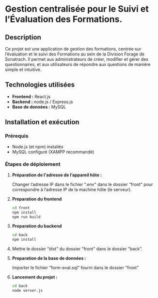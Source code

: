 # Gestion centralisée pour le Suivi et l’Évaluation des Formations.

## Description

Ce projet est une application de gestion des formations, centrée sur l’évaluation et le suivi des Formations au sein de la Division Forage de Sonatrach. Il permet aux administrateurs de créer, modifier et gérer des questionnaires, et aux utilisateurs de répondre aux questions de manière simple et intuitive.&#x20;

## Technologies utilisées

- **Frontend :** React.js
- **Backend :** node.js / Express.js
- **Base de données :** MySQL

## Installation et exécution

### Prérequis

- Node.js (et npm) installés
- MySQL configuré (XAMPP recommandé)

### Étapes de déploiement

1. **Préparation de l'adresse de l’appareil hôte :**

   Changer l’adresse IP dans le fichier ".env" dans le dossier "front" pour correspondre à l’adresse IP de la machine hôte (le serveur).
2. **Preparation du frontend**
   ```bash
   cd front
   npm install
   npm run build
   ```
3. **Preparation du backend**
   ```bash
   cd back
   npm install
   ```
4. Mettre le dossier "dist" du dossier "front" dans le dossier "back".
5. **Preparation de la base de données :**

   Importer le fichier "form-eval.sql" fourni dans le dossier "front" 
6. **Lancement du projet :**
   ```bash
   cd back
   node server.js
   ```
